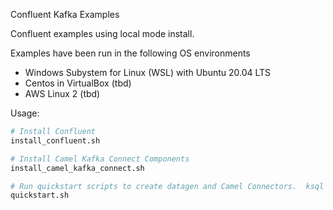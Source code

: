Confluent Kafka Examples

Confluent examples using local mode install.


Examples have been run in the following OS environments

* Windows Subystem for Linux (WSL) with Ubuntu 20.04 LTS
* Centos in VirtualBox (tbd)
* AWS Linux 2 (tbd)

Usage:

````bash
# Install Confluent
install_confluent.sh

# Install Camel Kafka Connect Components
install_camel_kafka_connect.sh

# Run quickstart scripts to create datagen and Camel Connectors.  ksql example script is included but not run.
quickstart.sh
````
